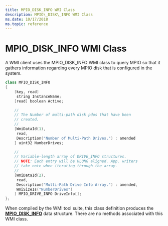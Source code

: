 ```yaml
---
title: MPIO_DISK_INFO WMI Class
description: MPIO\_DISK\_INFO WMI Class
ms.date: 10/17/2018
ms.topic: reference
---
```


# MPIO\_DISK\_INFO WMI Class


A WMI client uses the MPIO\_DISK\_INFO WMI class to query MPIO so that it gathers information regarding every MPIO disk that is configured in the system.

```cpp
class MPIO_DISK_INFO
{
    [key, read]
     string InstanceName;
    [read] boolean Active;

    //
    // The Number of multi-path disk pdos that have been
    // created.
    //
    [WmiDataId(1),
     read,
     Description("Number of Multi-Path Drives.") : amended
    ] uint32 NumberDrives;

    //
    // Variable-length array of DRIVE_INFO structures.
    // NOTE: Each entry will be ULONG aligned. App. writers
    // take note when iterating through the array.
    //
    [WmiDataId(2),
     read,
     Description("Multi-Path Drive Info Array.") : amended,
     WmiSizeIs("NumberDrives")
    ] MPIO_DRIVE_INFO DriveInfo[];
};
```

When compiled by the WMI tool suite, this class definition produces the [**MPIO\_DISK\_INFO**](/windows-hardware/drivers/ddi/mpiowmi/ns-mpiowmi-_mpio_disk_info) data structure. There are no methods associated with this WMI class.

 

